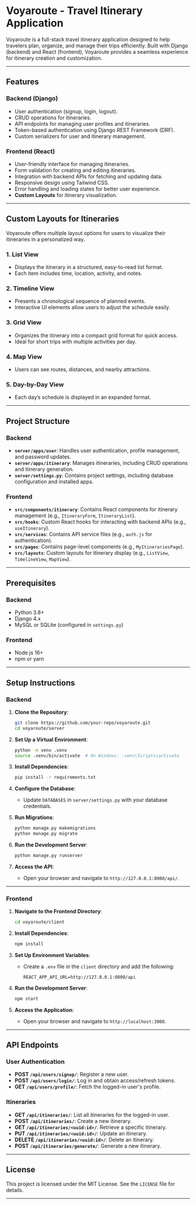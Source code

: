 # Voyaroute - Travel Itinerary Application

Voyaroute is a full-stack travel itinerary application designed to help travelers plan, organize, and manage their trips efficiently. Built with Django (backend) and React (frontend), Voyaroute provides a seamless experience for itinerary creation and customization.

---

## Features

### Backend (Django)
- User authentication (signup, login, logout).
- CRUD operations for itineraries.
- API endpoints for managing user profiles and itineraries.
- Token-based authentication using Django REST Framework (DRF).
- Custom serializers for user and itinerary management.

### Frontend (React)
- User-friendly interface for managing itineraries.
- Form validation for creating and editing itineraries.
- Integration with backend APIs for fetching and updating data.
- Responsive design using Tailwind CSS.
- Error handling and loading states for better user experience.
- **Custom Layouts** for itinerary visualization.

---

## Custom Layouts for Itineraries

Voyaroute offers multiple layout options for users to visualize their itineraries in a personalized way.

### 1. **List View**
- Displays the itinerary in a structured, easy-to-read list format.
- Each item includes time, location, activity, and notes.

### 2. **Timeline View**
- Presents a chronological sequence of planned events.
- Interactive UI elements allow users to adjust the schedule easily.

### 3. **Grid View**
- Organizes the itinerary into a compact grid format for quick access.
- Ideal for short trips with multiple activities per day.

### 4. **Map View**
- Users can see routes, distances, and nearby attractions.

### 5. **Day-by-Day View**
- Each day’s schedule is displayed in an expanded format.


---

## Project Structure

### Backend
- **`server/apps/user`**: Handles user authentication, profile management, and password updates.
- **`server/apps/itinerary`**: Manages itineraries, including CRUD operations and itinerary generation.
- **`server/settings.py`**: Contains project settings, including database configuration and installed apps.

### Frontend
- **`src/components/itinerary`**: Contains React components for itinerary management (e.g., `ItineraryForm`, `ItineraryList`).
- **`src/hooks`**: Custom React hooks for interacting with backend APIs (e.g., `useItinerary`).
- **`src/services`**: Contains API service files (e.g., `auth.js` for authentication).
- **`src/pages`**: Contains page-level components (e.g., `MyItinerariesPage`).
- **`src/layouts`**: Custom layouts for itinerary display (e.g., `ListView`, `TimelineView`, `MapView`).

---

## Prerequisites

### Backend
- Python 3.8+
- Django 4.x
- MySQL or SQLite (configured in `settings.py`)

### Frontend
- Node.js 16+
- npm or yarn

---

## Setup Instructions

### Backend

1. **Clone the Repository**:
   ```bash
   git clone https://github.com/your-repo/voyaroute.git
   cd voyaroute/server
   ```

2. **Set Up a Virtual Environment**:
   ```bash
   python -m venv .venv
   source .venv/bin/activate  # On Windows: .venv\Scripts\activate
   ```

3. **Install Dependencies**:
   ```bash
   pip install -r requirements.txt
   ```

4. **Configure the Database**:
   - Update `DATABASES` in `server/settings.py` with your database credentials.

5. **Run Migrations**:
   ```bash
   python manage.py makemigrations
   python manage.py migrate
   ```

6. **Run the Development Server**:
   ```bash
   python manage.py runserver
   ```

7. **Access the API**:
   - Open your browser and navigate to `http://127.0.0.1:8000/api/`.

---

### Frontend

1. **Navigate to the Frontend Directory**:
   ```bash
   cd voyaroute/client
   ```

2. **Install Dependencies**:
   ```bash
   npm install
   ```

3. **Set Up Environment Variables**:
   - Create a `.env` file in the `client` directory and add the following:
     ```
     REACT_APP_API_URL=http://127.0.0.1:8000/api
     ```

4. **Run the Development Server**:
   ```bash
   npm start
   ```

5. **Access the Application**:
   - Open your browser and navigate to `http://localhost:3000`.

---

## API Endpoints

### User Authentication
- **POST `/api/users/signup/`**: Register a new user.
- **POST `/api/users/login/`**: Log in and obtain access/refresh tokens.
- **GET `/api/users/profile/`**: Fetch the logged-in user's profile.

### Itineraries
- **GET `/api/itineraries/`**: List all itineraries for the logged-in user.
- **POST `/api/itineraries/`**: Create a new itinerary.
- **GET `/api/itineraries/<uuid:id>/`**: Retrieve a specific itinerary.
- **PUT `/api/itineraries/<uuid:id>/`**: Update an itinerary.
- **DELETE `/api/itineraries/<uuid:id>/`**: Delete an itinerary.
- **POST `/api/itineraries/generate/`**: Generate a new itinerary.

---

## License

This project is licensed under the MIT License. See the `LICENSE` file for details.

---

